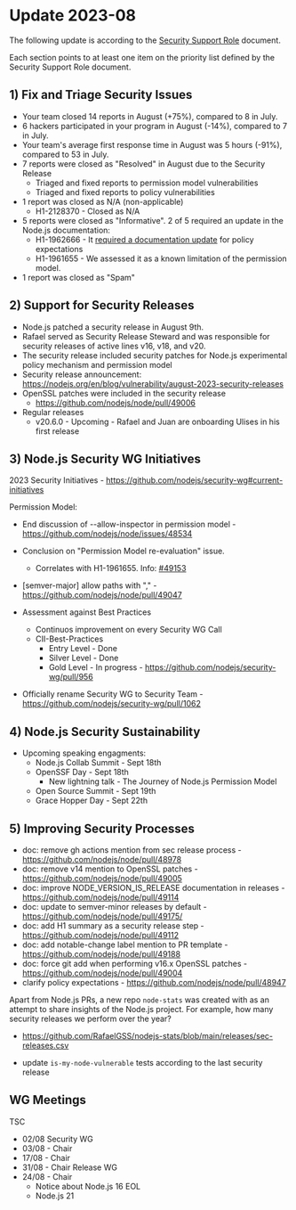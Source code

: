 # Update 2023-08

The following update is according to the [Security Support Role](./security-support-role.md) document.

Each section points to at least one item on the priority list defined by the Security Support Role document.

## 1) Fix and Triage Security Issues

* Your team closed 14 reports in August (+75%), compared to 8 in July.
* 6 hackers participated in your program in August (-14%), compared to 7 in July.
* Your team's average first response time in August was 5 hours (-91%), compared to 53 in July.
* 7 reports were closed as "Resolved" in August due to the Security Release
  * Triaged and fixed reports to permission model vulnerabilities
  * Triaged and fixed reports to policy vulnerabilities
* 1 report was closed as N/A (non-applicable)
  * H1-2128370 - Closed as N/A
* 5 reports were closed as "Informative". 2 of 5 required an update in the Node.js documentation:
  * H1-1962666 - It [required a documentation update](https://github.com/nodejs/node/pull/48947) for policy expectations
  * H1-1961655 - We assessed it as a known limitation of the permission model.
* 1 report was closed as "Spam"

## 2) Support for Security Releases

* Node.js patched a security release in August 9th.
* Rafael served as Security Release Steward and was responsible for security releases of active lines v16, v18, and v20.
* The security release included security patches for Node.js experimental policy mechanism and permission model
* Security release announcement: https://nodejs.org/en/blog/vulnerability/august-2023-security-releases
* OpenSSL patches were included in the security release
  * https://github.com/nodejs/node/pull/49006
* Regular releases
  * v20.6.0 - Upcoming - Rafael and Juan are onboarding Ulises in his first release

## 3) Node.js Security WG Initiatives

2023 Security Initiatives - https://github.com/nodejs/security-wg#current-initiatives

Permission Model:
  * End discussion of --allow-inspector in permission model - https://github.com/nodejs/node/issues/48534
  * Conclusion on "Permission Model re-evaluation" issue.
    * Correlates with H1-1961655. Info: [#49153](https://github.com/nodejs/node/pull/49153)
  * [semver-major] allow paths with "," - https://github.com/nodejs/node/pull/49047

* Assessment against Best Practices
  * Continuos improvement on every Security WG Call
  * CII-Best-Practices
    * Entry Level - Done
    * Silver Level - Done
    * Gold Level - In progress - https://github.com/nodejs/security-wg/pull/956

* Officially rename Security WG to Security Team - https://github.com/nodejs/security-wg/pull/1062

## 4) Node.js Security Sustainability

* Upcoming speaking engagments:
  * Node.js Collab Summit - Sept 18th
  * OpenSSF Day - Sept 18th
    * New lightning talk - The Journey of Node.js Permission Model
  * Open Source Summit - Sept 19th
  * Grace Hopper Day - Sept 22th

## 5) Improving Security Processes

* doc: remove gh actions mention from sec release process - https://github.com/nodejs/node/pull/48978
* doc: remove v14 mention to OpenSSL patches - https://github.com/nodejs/node/pull/49005
* doc: improve NODE_VERSION_IS_RELEASE documentation in releases - https://github.com/nodejs/node/pull/49114
* doc: update to semver-minor releases by default - https://github.com/nodejs/node/pull/49175/
* doc: add H1 summary as a security release step - https://github.com/nodejs/node/pull/49112
* doc: add notable-change label mention to PR template - https://github.com/nodejs/node/pull/49188
* doc: force git add when performing v16.x OpenSSL patches - https://github.com/nodejs/node/pull/49004
* clarify policy expectations - https://github.com/nodejs/node/pull/48947

Apart from Node.js PRs, a new repo `node-stats` was created with as an attempt to share insights
of the Node.js project. For example, how many security releases we perform over the year?
* https://github.com/RafaelGSS/nodejs-stats/blob/main/releases/sec-releases.csv

* update `is-my-node-vulnerable` tests according to the last security release

## WG Meetings

TSC
  * 02/08
Security WG
  * 03/08 - Chair
  * 17/08 - Chair
  * 31/08 - Chair
Release WG
  * 24/08 - Chair
    * Notice about Node.js 16 EOL
    * Node.js 21
